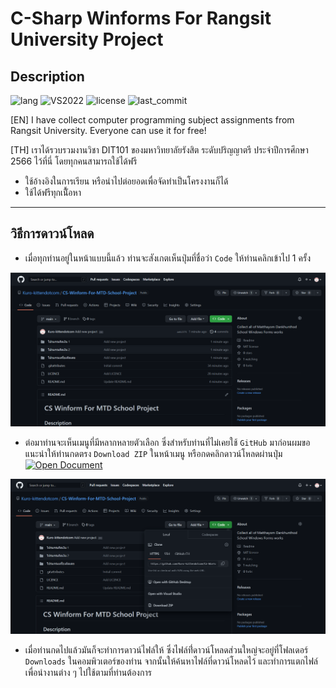 # C-Sharp Winforms For Rangsit University Project

## Description
![lang](https://img.shields.io/github/languages/top/Kuro-kitten1970/C-Sharp-Winforms-For-RSU-Project?logo=license)
![VS2022](https://img.shields.io/badge/Visual_Studio-2022-pink)
![license](https://img.shields.io/github/license/Kuro-kitten1970/C-Sharp-Winforms-For-RSU-Project?logo=license)
![last_commit](https://img.shields.io/github/last-commit/Kuro-kitten1970/C-Sharp-Winforms-For-RSU-Project?logo=last_commit)

[EN] I have collect computer programming subject assignments from Rangsit University. Everyone can use it for free!

[TH] เราได้รวบรวมงานวิชา DIT101 ของมหาวิทยาลัยรังสิต ระดับปริญญาตรี ประจำปีการศึกษา 2566 ไว้ที่นี่ โดยทุกคนสามารถใช้ได้ฟรี

- ใช้อ้างอิงในการเรียน หรือนำไปต่อยอดเพื่อจัดทำเป็นโครงงานก็ได้
- ใช้ได้ฟรีทุกเนื้ัอหา

---

## วิธีการดาวน์โหลด

- เมื่อทุกท่านอยู่ในหน้าแบบนี้แล้ว ท่านจะสังเกตเห็นปุ่มที่ชื่อว่า ```Code``` ให้ท่านคลิกเข้าไป 1 ครั้ง

![guide1](IMG/guide_1.png)

- ต่อมาท่านจะเห็นเมนูที่มีหลากหลายตัวเลือก ซึ่งสำหรับท่านที่ไม่เคยใช้ ```GitHub``` มาก่อนผมขอแนะนำให้ท่านกดตรง ```Download ZIP``` ในหน้าเมนู หรือกดคลิกดาวน์โหลดผ่านปุ่ม 
<a class="button" href="https://github.com/Kuro-kittendotcom/C-Sharp-Winforms-For-MTD-School-Project/archive/HEAD.zip" aria-label="Download">![Open Document](https://img.shields.io/badge/DOWNLOAD-ZIP-success)</a>

![guide2](IMG/guide_2.png)

- เมื่อท่านกดไปแล้วมันก็จะทำการดาวน์ไฟล์ให้ ซึ่งไฟล์ที่่ดาวน์โหลดส่วนใหญ่จะอยู่ที่โฟลเดอร์ ```Downloads``` ในคอมพิวเตอร์ของท่าน จากนั้นให้ค้นหาไฟล์ที่ดาวน์โหลดไว้ และทำการแตกไฟล์ เพื่อนำงานต่าง ๆ ไปใช้ตามที่ท่านต้องการ
